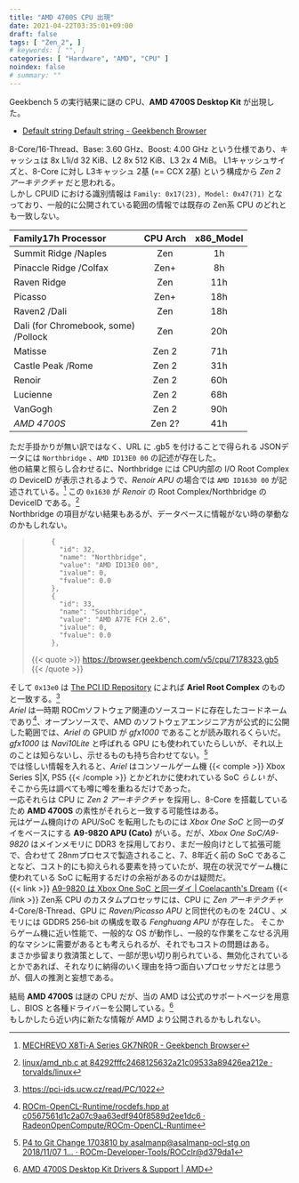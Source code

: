 ```yaml
---
title: "AMD 4700S CPU 出現"
date: 2021-04-22T03:35:01+09:00
draft: false
tags: [ "Zen_2", ]
# keywords: [ "", ]
categories: [ "Hardware", "AMD", "CPU" ]
noindex: false
# summary: ""
---
```


Geekbench 5 の実行結果に謎の CPU、**AMD 4700S Desktop Kit** が出現した。  

 * [Default string Default string - Geekbench Browser](https://browser.geekbench.com/v5/cpu/7178323)

8-Core/16-Thread、Base: 3.60 GHz、Boost: 4.00 GHz という仕様であり、キャッシュは 8x L1i/d 32 KiB、L2 8x 512 KiB、L3 2x 4 MiB。
L1キャッシュサイズと、8-Core に対し L3キャッシュ 2基 (== CCX 2基) という構成から *Zen 2 アーキテクチャ* だと思われる。  
しかし CPUID における識別情報は `Family: 0x17(23), Model: 0x47(71)` となっており、一般的に公開されている範囲の情報では既存の Zen系 CPU のどれとも一致しない。  

| Family17h Processor | CPU Arch | x86\_Model |
| :-- | :--: | :--: |
| Summit Ridge /Naples | Zen | 1h |
| Pinaccle Ridge /Colfax | Zen+ | 8h |
| Raven Ridge | Zen | 11h |
| Picasso | Zen+ | 18h |
| Raven2 /Dali | Zen | 18h |
| Dali (for Chromebook, some)<br>/Pollock | Zen | 20h |
| Matisse | Zen 2 | 71h |
| Castle Peak /Rome | Zen 2 | 31h |
| Renoir | Zen 2 | 60h
| Lucienne | Zen 2 | 68h |
| VanGogh | Zen 2 | 90h |
| *AMD 4700S* | Zen 2? | 41h |

ただ手掛かりが無い訳ではなく、URL に .gb5 を付けることで得られる JSONデータには `Northbridge` 、`AMD ID13E0 00` の記述が存在した。  
他の結果と照らし合わせるに、Northbridge には CPU内部の I/O Root Complex の DeviceID が表示されるようで、*Renoir APU* の場合では `AMD ID1630 00` が記述されている。[^renoir-gb4] この `0x1630` が *Renoir* の Root Complex/Northbridge の DeviceID である。[^1630h]  
Northbridge の項目がない結果もあるが、データベースに情報がない時の挙動なのかもしれない。  

[^renoir-gb4]: [MECHREVO X8Ti-A Series GK7NR0R - Geekbench Browser](https://browser.geekbench.com/v4/compute/4860372)
[^1630h]: [linux/amd_nb.c at 84292fffc2468125632a21c09533a89426ea212e · torvalds/linux](https://github.com/torvalds/linux/blob/84292fffc2468125632a21c09533a89426ea212e/arch/x86/kernel/amd_nb.c#L21)

 > 		    {
 > 		      "id": 32,
 > 		      "name": "Northbridge",
 > 		      "value": "AMD ID13E0 00",
 > 		      "ivalue": 0,
 > 		      "fvalue": 0.0
 > 		    },
 > 		    {
 > 		      "id": 33,
 > 		      "name": "Southbridge",
 > 		      "value": "AMD A77E FCH 2.6",
 > 		      "ivalue": 0,
 > 		      "fvalue": 0.0
 > 		    },
 >
 > {{< quote >}} <https://browser.geekbench.com/v5/cpu/7178323.gb5> {{< /quote >}}

そして `0x13e0` は [The PCI ID Repository](https://pci-ids.ucw.cz/read/PC/1022) によれば **Ariel Root Complex** のものと一致する。[^pciids]  
*Ariel* は一時期 ROCmソフトウェア関連のソースコードに存在したコードネームであり[^ariel]、オープンソースで、AMD のソフトウェアエンジニア方が公式的に公開した範囲では、*Ariel* の GPUID が *gfx1000* であることが読み取れるくらいだ。*gfx1000* は *Navi10Lite* と呼ばれる GPU にも使われていたらしいが、それ以上のことは知らないし、示せるものも持ち合わせてない。[^navi10lite]  
では怪しい情報を入れると、*Ariel* はコンソールゲーム機 {{< comple >}} Xbox Series S|X, PS5 {{< /comple >}} とかどれかに使われている SoC *らしい* が、そこから先は調べても噂に噂を重ねるだけであった。  
一応それらは CPU に *Zen 2 アーキテクチャ* を採用し、8-Core を搭載しているため **AMD 4700S** の素性がそれらと一致する可能性はある。  
元はゲーム機向けの APU/SoC を転用したものには *Xbox One SoC* と同一のダイをベースにする **A9-9820 APU (Cato)** がいる。だが、*Xbox One SoC/A9-9820* はメインメモリに DDR3 を採用しており、まだ一般向けとして拡張可能で、合わせて 28nmプロセスで製造されること、7、8年近く前の SoC であることなど、コスト的にも抑えられる要素を持っていたが、現在の状況でゲーム機に使われている SoC に転用するだけの余裕があるのかは疑問だ。  
{{< link >}} [A9-9820 は Xbox One SoC と同一ダイ | Coelacanth's Dream](/posts/2020/10/14/a9-9820-silicon/) {{< /link >}}
Zen系 CPU のカスタムプロセッサには、CPU に *Zen アーキテクチャ* 4-Core/8-Thread、GPU に *Raven/Picasso APU* と同世代のものを 24CU 、メモリには GDDR5 256-bit の構成を取る *Fenghuang APU* が存在した。
そこからゲーム機に近い性能で、一般的な OS が動作し、一般的な作業をこなせる汎用的なマシンに需要があるとも考えられるが、それでもコストの問題はある。  
まさか歩留まり救済策として、一部が思い切り削られている、無効化されているとかであれば、それなりに納得のいく理由を持つ面白いプロセッサだとは思うが、個人の推測と妄想である。  

結局 **AMD 4700S** は謎の CPU だが、当の AMD は公式のサポートページを用意し、BIOS と各種ドライバーを公開している。[^support]  
もしかしたら近い内に新たな情報が AMD より公開されるかもしれない。  

[^support]: [AMD 4700S Desktop Kit Drivers & Support | AMD](https://www.amd.com/en/support/desktop-kit/amd-4700s-desktop-kit/amd-4700s-desktop-kit)


[^pciids]: <https://pci-ids.ucw.cz/read/PC/1022>
[^ariel]: [ROCm-OpenCL-Runtime/rocdefs.hpp at c0567561d1c2a07c9aa63edf940f8589d2ee1dc6 · RadeonOpenCompute/ROCm-OpenCL-Runtime](https://github.com/RadeonOpenCompute/ROCm-OpenCL-Runtime/blob/c0567561d1c2a07c9aa63edf940f8589d2ee1dc6/runtime/device/rocm/rocdefs.hpp#L75)
[^navi10lite]: [P4 to Git Change 1703810 by asalmanp@asalmanp-ocl-stg on 2018/11/07 1… · ROCm-Developer-Tools/ROCclr@d379da1](https://github.com/ROCm-Developer-Tools/ROCclr/commit/d379da19d88ab6dbf43afc378dbb27a701e4a528)
